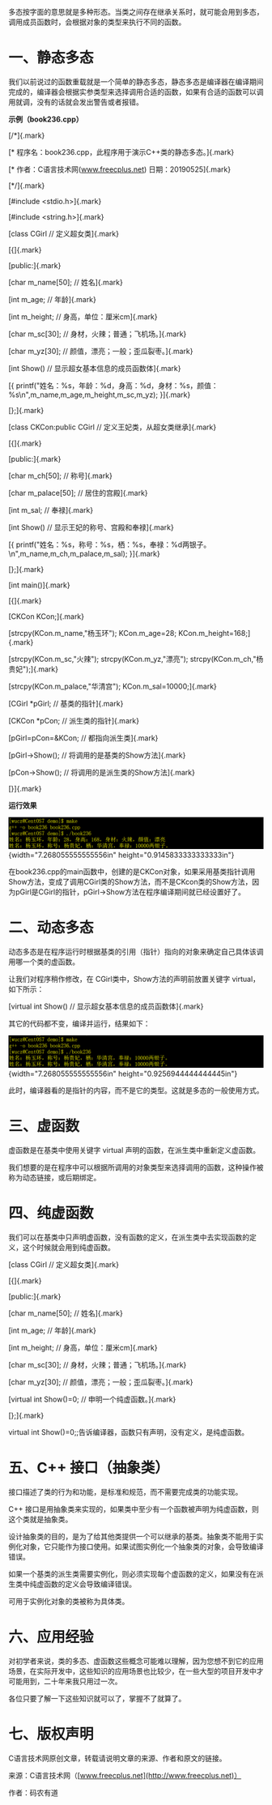 多态按字面的意思就是多种形态。当类之间存在继承关系时，就可能会用到多态，调用成员函数时，会根据对象的类型来执行不同的函数。

# 一、静态多态

我们以前说过的函数重载就是一个简单的静态多态，静态多态是编译器在编译期间完成的，编译器会根据实参类型来选择调用合适的函数，如果有合适的函数可以调用就调，没有的话就会发出警告或者报错。

**示例（book236.cpp）**

[/\*]{.mark}

[\* 程序名：book236.cpp，此程序用于演示C++类的静态多态。]{.mark}

[\* 作者：C语言技术网(www.freecplus.net) 日期：20190525]{.mark}

[\*/]{.mark}

[#include \<stdio.h\>]{.mark}

[#include \<string.h\>]{.mark}

[class CGirl // 定义超女类]{.mark}

[{]{.mark}

[public:]{.mark}

[char m_name\[50\]; // 姓名]{.mark}

[int m_age; // 年龄]{.mark}

[int m_height; // 身高，单位：厘米cm]{.mark}

[char m_sc\[30\]; // 身材，火辣；普通；飞机场。]{.mark}

[char m_yz\[30\]; // 颜值，漂亮；一般；歪瓜裂枣。]{.mark}

[int Show() // 显示超女基本信息的成员函数体]{.mark}

[{
printf(\"姓名：%s，年龄：%d，身高：%d，身材：%s，颜值：%s\\n\",m_name,m_age,m_height,m_sc,m_yz);
}]{.mark}

[};]{.mark}

[class CKCon:public CGirl // 定义王妃类，从超女类继承]{.mark}

[{]{.mark}

[public:]{.mark}

[char m_ch\[50\]; // 称号]{.mark}

[char m_palace\[50\]; // 居住的宫殿]{.mark}

[int m_sal; // 奉禄]{.mark}

[int Show() // 显示王妃的称号、宫殿和奉禄]{.mark}

[{
printf(\"姓名：%s，称号：%s，栖：%s，奉禄：%d两银子。\\n\",m_name,m_ch,m_palace,m_sal);
}]{.mark}

[};]{.mark}

[int main()]{.mark}

[{]{.mark}

[CKCon KCon;]{.mark}

[strcpy(KCon.m_name,\"杨玉环\"); KCon.m_age=28;
KCon.m_height=168;]{.mark}

[strcpy(KCon.m_sc,\"火辣\"); strcpy(KCon.m_yz,\"漂亮\");
strcpy(KCon.m_ch,\"杨贵妃\");]{.mark}

[strcpy(KCon.m_palace,\"华清宫\"); KCon.m_sal=10000;]{.mark}

[CGirl \*pGirl; // 基类的指针]{.mark}

[CKCon \*pCon; // 派生类的指针]{.mark}

[pGirl=pCon=&KCon; // 都指向派生类]{.mark}

[pGirl-\>Show(); // 将调用的是基类的Show方法]{.mark}

[pCon-\>Show(); // 将调用的是派生类的Show方法]{.mark}

[}]{.mark}

**运行效果**

![](/images/113/media/image1.png){width="7.268055555555556in"
height="0.9145833333333333in"}

在book236.cpp的main函数中，创建的是CKCon对象，如果采用基类指针调用Show方法，变成了调用CGirl类的Show方法，而不是CKcon类的Show方法，因为pGirl是CGirl的指针，pGirl-\>Show方法在程序编译期间就已经设置好了。

# 二、动态多态

动态多态是在程序运行时根据基类的引用（指针）指向的对象来确定自己具体该调用哪一个类的虚函数。

让我们对程序稍作修改，在
CGirl类中，Show方法的声明前放置关键字 virtual，如下所示：

[virtual int Show() // 显示超女基本信息的成员函数体]{.mark}

其它的代码都不变，编译并运行，结果如下：

![](/images/113/media/image2.png){width="7.268055555555556in"
height="0.9256944444444445in"}

此时，编译器看的是指针的内容，而不是它的类型。这就是多态的一般使用方式。

# 三、虚函数

虚函数是在基类中使用关键字 virtual 声明的函数，在派生类中重新定义虚函数。

我们想要的是在程序中可以根据所调用的对象类型来选择调用的函数，这种操作被称为动态链接，或后期绑定。

# 四、纯虚函数

我们可以在基类中只声明虚函数，没有函数的定义，在派生类中去实现函数的定义，这个时候就会用到纯虚函数。

[class CGirl // 定义超女类]{.mark}

[{]{.mark}

[public:]{.mark}

[char m_name\[50\]; // 姓名]{.mark}

[int m_age; // 年龄]{.mark}

[int m_height; // 身高，单位：厘米cm]{.mark}

[char m_sc\[30\]; // 身材，火辣；普通；飞机场。]{.mark}

[char m_yz\[30\]; // 颜值，漂亮；一般；歪瓜裂枣。]{.mark}

[virtual int Show()=0; // 申明一个纯虚函数。]{.mark}

[};]{.mark}

virtual int Show()=0;;告诉编译器，函数只有声明，没有定义，是纯虚函数。

# 五、C++ 接口（抽象类）

接口描述了类的行为和功能，是标准和规范，而不需要完成类的功能实现。

C++
接口是用抽象类来实现的，如果类中至少有一个函数被声明为纯虚函数，则这个类就是抽象类。

设计抽象类的目的，是为了给其他类提供一个可以继承的基类。抽象类不能用于实例化对象，它只能作为接口使用。如果试图实例化一个抽象类的对象，会导致编译错误。

如果一个基类的派生类需要实例化，则必须实现每个虚函数的定义，如果没有在派生类中纯虚函数的定义会导致编译错误。

可用于实例化对象的类被称为具体类。

# 六、应用经验

对初学者来说，类的多态、虚函数这些概念可能难以理解，因为您想不到它的应用场景，在实际开发中，这些知识的应用场景也比较少，在一些大型的项目开发中才可能用到，二十年来我只用过一次。

各位只要了解一下这些知识就可以了，掌握不了就算了。

# 七、版权声明

C语言技术网原创文章，转载请说明文章的来源、作者和原文的链接。

来源：C语言技术网（[www.freecplus.net](http://www.freecplus.net)）

作者：码农有道
